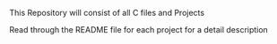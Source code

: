 This Repository will consist of all C files and Projects

Read through the README file for each project for a detail description
